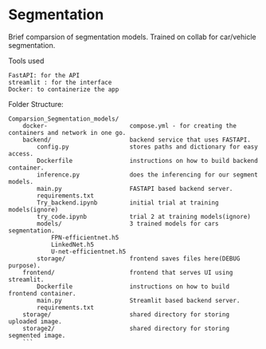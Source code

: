 # Segmentation
Brief comparsion of segmentation models. Trained on collab for car/vehicle segmentation.

Tools used

    FastAPI: for the API
    streamlit : for the interface
    Docker: to containerize the app



Folder Structure:
```
Comparsion_Segmentation_models/ 
    docker-                       compose.yml - for creating the containers and network in one go.
    backend/                      backend service that uses FASTAPI.
        config.py                 stores paths and dictionary for easy access.
        Dockerfile                instructions on how to build backend container.
        inference.py              does the inferencing for our segment models.
        main.py                   FASTAPI based backend server.
        requirements.txt          
        Try_backend.ipynb         initial trial at training models(ignore)
        try_code.ipynb            trial 2 at training models(ignore)
        models/                   3 trained models for cars segmentation. 
            FPN-efficientnet.h5
            LinkedNet.h5
            U-net-efficientnet.h5
        storage/                  frontend saves files here(DEBUG purpose).
    frontend/                     frontend that serves UI using streamlit.
        Dockerfile                instructions on how to build frontend container.
        main.py                   Streamlit based backend server.
        requirements.txt
    storage/                      shared directory for storing uploaded image.
    storage2/                     shared directory for storing segmented image.
    ```
   
